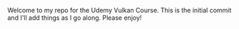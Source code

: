 Welcome to my repo for the Udemy Vulkan Course. This is the initial commit and I'll add things as I go along. Please enjoy!